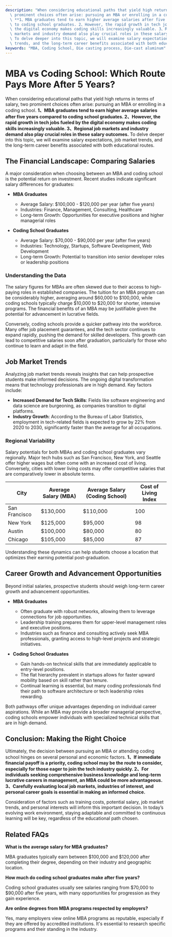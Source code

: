 ```yaml
---
description: "When considering educational paths that yield high returns in terms of salary, two\
  \ prominent choices often arise: pursuing an MBA or enrolling in a coding school.\
  \ **1、MBA graduates tend to earn higher average salaries after five years compared\
  \ to coding school graduates. 2、However, the rapid growth in tech jobs fueled by\
  \ the digital economy makes coding skills increasingly valuable. 3、Regional job\
  \ markets and industry demand also play crucial roles in these salary outcomes.**\
  \ To delve deeper into this topic, we will examine salary expectations, job market\
  \ trends, and the long-term career benefits associated with both educational routes."
keywords: "MBA, Coding School, Die casting process, Die-cast aluminum"
---
```

# MBA vs Coding School: Which Route Pays More After 5 Years?

When considering educational paths that yield high returns in terms of salary, two prominent choices often arise: pursuing an MBA or enrolling in a coding school. **1、MBA graduates tend to earn higher average salaries after five years compared to coding school graduates. 2、However, the rapid growth in tech jobs fueled by the digital economy makes coding skills increasingly valuable. 3、Regional job markets and industry demand also play crucial roles in these salary outcomes.** To delve deeper into this topic, we will examine salary expectations, job market trends, and the long-term career benefits associated with both educational routes.

## The Financial Landscape: Comparing Salaries

A major consideration when choosing between an MBA and coding school is the potential return on investment. Recent studies indicate significant salary differences for graduates:

- **MBA Graduates**
  - Average Salary: $100,000 - $120,000 per year (after five years)
  - Industries: Finance, Management, Consulting, Healthcare
  - Long-term Growth: Opportunities for executive positions and higher managerial roles
  
- **Coding School Graduates**
  - Average Salary: $70,000 - $90,000 per year (after five years)
  - Industries: Technology, Startups, Software Development, Web Development
  - Long-term Growth: Potential to transition into senior developer roles or leadership positions

### Understanding the Data

The salary figures for MBAs are often skewed due to their access to high-paying roles in established companies. The tuition for an MBA program can be considerably higher, averaging around $60,000 to $100,000, while coding schools typically charge $10,000 to $20,000 for shorter, intensive programs. The financial benefits of an MBA may be justifiable given the potential for advancement in lucrative fields.

Conversely, coding schools provide a quicker pathway into the workforce. Many offer job placement guarantees, and the tech sector continues to expand rapidly, pushing the demand for skilled developers. This growth can lead to competitive salaries soon after graduation, particularly for those who continue to learn and adapt in the field.

## Job Market Trends

Analyzing job market trends reveals insights that can help prospective students make informed decisions. The ongoing digital transformation means that technology professionals are in high demand. Key factors include:

- **Increased Demand for Tech Skills**: Fields like software engineering and data science are burgeoning, as companies transition to digital platforms.
- **Industry Growth**: According to the Bureau of Labor Statistics, employment in tech-related fields is expected to grow by 22% from 2020 to 2030, significantly faster than the average for all occupations.

### Regional Variability

Salary potentials for both MBAs and coding school graduates vary regionally. Major tech hubs such as San Francisco, New York, and Seattle offer higher wages but often come with an increased cost of living. Conversely, cities with lower living costs may offer competitive salaries that are comparatively lower in absolute terms.

| City          | Average Salary (MBA) | Average Salary (Coding School) | Cost of Living Index |
|---------------|-----------------------|---------------------------------|----------------------|
| San Francisco  | $130,000              | $110,000                        | 100                  |
| New York       | $125,000              | $95,000                         | 98                   |
| Austin         | $100,000              | $80,000                         | 80                   |
| Chicago        | $105,000              | $85,000                         | 87                   |

Understanding these dynamics can help students choose a location that optimizes their earning potential post-graduation.

## Career Growth and Advancement Opportunities

Beyond initial salaries, prospective students should weigh long-term career growth and advancement opportunities. 

- **MBA Graduates**
  - Often graduate with robust networks, allowing them to leverage connections for job opportunities.
  - Leadership training prepares them for upper-level management roles and executive positions.
  - Industries such as finance and consulting actively seek MBA professionals, granting access to high-level projects and strategic initiatives.

- **Coding School Graduates**
  - Gain hands-on technical skills that are immediately applicable to entry-level positions.
  - The flat hierarchy prevalent in startups allows for faster upward mobility based on skill rather than tenure.
  - Continual learning is essential, but many coding professionals find their path to software architecture or tech leadership roles rewarding.

Both pathways offer unique advantages depending on individual career aspirations. While an MBA may provide a broader managerial perspective, coding schools empower individuals with specialized technical skills that are in high demand.

## Conclusion: Making the Right Choice

Ultimately, the decision between pursuing an MBA or attending coding school hinges on several personal and economic factors. **1、If immediate financial payoff is a priority, coding school may be the route to consider, especially for those eager to join the tech industry quickly. 2、For individuals seeking comprehensive business knowledge and long-term lucrative careers in management, an MBA could be more advantageous. 3、Carefully evaluating local job markets, industries of interest, and personal career goals is essential in making an informed choice.**

Consideration of factors such as training costs, potential salary, job market trends, and personal interests will inform this important decision. In today’s evolving work environment, staying adaptable and committed to continuous learning will be key, regardless of the educational path chosen.

## Related FAQs

**What is the average salary for MBA graduates?**

MBA graduates typically earn between $100,000 and $120,000 after completing their degree, depending on their industry and geographic location.

**How much do coding school graduates make after five years?**

Coding school graduates usually see salaries ranging from $70,000 to $90,000 after five years, with many opportunities for progression as they gain experience.

**Are online degrees from MBA programs respected by employers?**

Yes, many employers view online MBA programs as reputable, especially if they are offered by accredited institutions. It's essential to research specific programs and their standing in the industry.
